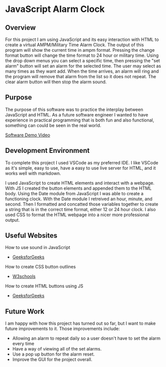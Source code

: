 # JavaScript Alarm Clock

## Overview

For this project I am using JavaScript and its easy interaction with HTML to create a virtual AMPM/Military Time Alarm Clock. The output of this program will show the current time in ampm format. Pressing the change format button will change the time format to 24 hour or military time. Using the drop down menus you can select a specific time, then pressing the "set alarm" button will set an alarm for the selected time. The user may select as many times as they want add. When the time arrives, an alarm will ring and the program will remove that alarm from the list so it does not repeat. The clear alarm button will then stop the alarm sound.

## Purpose

The purpose of this software was to practice the interplay between JavaScript and HTML. As a future software engineer I wanted to have experience in practical programming that is both fun and also functional, something can could be seen in the real world.

[Software Demo Video](http://youtube.link.goes.here)

## Development Environment

To complete this project I used VSCode as my preferred IDE. I like VSCode as it's simple, easy to use, have a easy to use live server for HTML, and it works well with markdown.

I used JavaScript to create HTML elements and interact with a webpage. With JS I created the button elements and appended them to the HTML body. Using the Date module from JavaScript I was able to create a functioning clock. With the Date module I retreived an hour, minute, and second. Then I formatted and concatted those variables together to create a string that is in the correct time format, either 12 or 24 hour clock. I also used CSS to format the HTML webpage into a nicer more professional output. 

## Useful Websites

How to use sound in JavaScript
- [GeeksforGeeks](https://www.geeksforgeeks.org/how-to-make-a-beep-sound-in-javascript/)

How to create CSS button outlines

- [W3schools](https://www.w3schools.com/howto/howto_css_outline_buttons.asp)

How to create HTML buttons using JS

- [GeeksforGeeks](https://www.geeksforgeeks.org/html-dom-button-object/)

## Future Work

I am happy with how this project has turned out so far, but I want to make future improvements to it. Those improvements include:

- Allowing an alarm to repeat daily so a user doesn't have to set the alarm every time
- Have a way of viewing all of the set alarms.
- Use a pop up button for the alarm reset.
- Improve the GUI for the project overall.